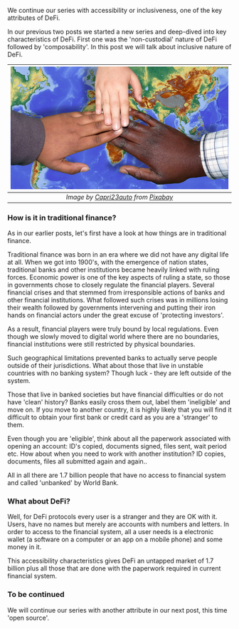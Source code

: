 We continue our series with accessibility or inclusiveness, one of the key attributes of DeFi. 

In our previous two posts we started a new series and deep-dived into key characteristics of DeFi. First one was the 'non-custodial' nature of DeFi followed by 'composability'. In this post we will talk about inclusive nature of DeFi. 

| ![inclusiveness](/assets/migration-gd7aee7cd0_800.jpg)|
|:--:| 
| *Image by [Capri23auto](https://pixabay.com/users/capri23auto-1767157/) from [Pixabay](https://pixabay.com/)*|

### How is it in traditional finance?
As in our earlier posts, let's first have a look at how things are in traditional finance. 

Traditional finance was born in an era where we did not have any digital life at all. When we got into 1900's, with the emergence of nation states, traditional banks and other institutions became heavily linked with ruling forces. Economic power is one of the key aspects of ruling a state, so those in governments chose to closely regulate the financial players. Several financial crises and that stemmed from irresponsible actions of banks and other financial institutions. What followed such crises was in millions losing their wealth followed by governments intervening and putting their iron hands on financial actors under the great excuse of 'protecting investors'. 

As a result, financial players were truly bound by local regulations. Even though we slowly moved to digital world where there are no boundaries, financial institutions were still restricted by physical boundaries. 

Such geographical limitations prevented banks to actually serve people outside of their jurisdictions. What about those that live in unstable countries with no banking system? Though luck - they are left outside of the system. 

Those that live in banked societies but have financial difficulties or do not have 'clean' history? Banks easily cross them out, label them 'ineligible' and move on. If you move to another country, it is highly likely that you will find it difficult to obtain your first bank or credit card as you are a 'stranger' to them. 

Even though you are 'eligible', think about all the paperwork associated with opening an account: ID's copied, documents signed, files sent, wait period etc. How about when you need to work with another institution? ID copies, documents, files all submitted again and again.. 

All in all there are 1.7 billion people that have no access to financial system and called 'unbanked' by World Bank. 

### What about DeFi?
Well, for DeFi protocols every user is a stranger and they are OK with it. Users, have no names but merely are accounts with numbers and letters. In order to access to the financial system, all a user needs is a electronic wallet (a software on a computer or an app on a mobile phone) and some money in it. 

This accessibility characteristics gives DeFi an untapped market of 1.7 billion plus all those that are done with the paperwork required in current financial system. 

### To be continued
We will continue our series with another attribute in our next post, this time 'open source'.
